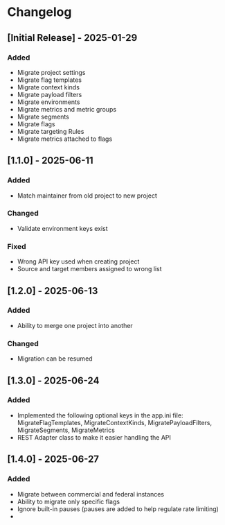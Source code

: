 # Changelog

## [Initial Release] - 2025-01-29

### Added

- Migrate project settings
- Migrate flag templates
- Migrate context kinds
- Migrate payload filters
- Migrate environments
- Migrate metrics and metric groups
- Migrate segments
- Migrate flags
- Migrate targeting Rules
- Migrate metrics attached to flags

## [1.1.0] - 2025-06-11

### Added

- Match maintainer from old project to new project

### Changed

- Validate environment keys exist

### Fixed

- Wrong API key used when creating project
- Source and target members assigned to wrong list

## [1.2.0] - 2025-06-13

### Added

- Ability to merge one project into another

### Changed

- Migration can be resumed

## [1.3.0] - 2025-06-24

### Added

- Implemented the following optional keys in the app.ini file: MigrateFlagTemplates, MigrateContextKinds, MigratePayloadFilters, MigrateSegments, MigrateMetrics
- REST Adapter class to make it easier handling the API

## [1.4.0] - 2025-06-27

### Added

- Migrate between commercial and federal instances
- Ability to migrate only specific flags
- Ignore built-in pauses (pauses are added to help regulate rate limiting)
- 
